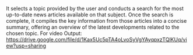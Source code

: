 It selects a topic provided by the user and conducts a search for the most up-to-date news articles available on that subject. Once the search is complete, it compiles the key information from those articles into a concise summary, offering an overview of the latest developments related to the chosen topic.
For video Output: https://drive.google.com/file/d/1Kax5Uc5pTA4oLvoSyVgYAyqpxzTQlKUq/view?usp=sharing
